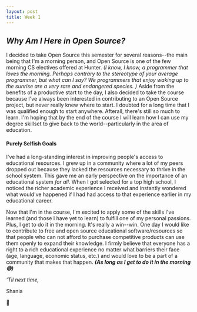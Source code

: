 ```yaml
---
layout: post
title: Week 1
---
```


## *Why Am I Here in Open Source?*

I decided to take Open Source this semester for several reasons--the main being that I'm a morning person, and Open Source is one of the few morning CS electives offered at Hunter. *(I know, I know, a programmer that loves the morning. Perhaps contrary to the stereotype of your average programmer, but what can I say? We programmers that enjoy waking up to the sunrise are a very rare and endangered species. )* Aside from the benefits of a productive start to the day, I also decided to take the course because I've always been interested in contributing to an Open Source project, but never really knew where to start. I doubted for a long time that I was qualified enough to start anywhere. Afterall, there's still so much to learn. I'm hoping that by the end of the course I will learn how I can use my degree skillset to give back to the world--particularly in the area of education. 

#### Purely Selfish Goals

I've had a long-standing interest in improving people's access to educational resources. I grew up in a community where a lot of my peers dropped out because they lacked the resources necessary to thrive in the school system.  This gave me an early perspective on the importance of an educational system *for all*. When I got selected for a top high school, I noticed the richer academic experience I received and instantly wondered what would've happened if I had had access to that experience earlier in my educational career.   

Now that I'm in the course, I'm excited to apply some of the skills I've learned (and those I have yet to learn) to fulfill one of my personal passions. Plus, I get to do it in the morning. It's really a win--win. One day I would like to contribute to free and open source educational software/resources so that people who can not afford to purchase competitive products can use them openly to expand their knowledge. I firmly believe that everyone has a right to a rich educational experience no matter what barriers their face (age, language, economic status, etc.) and would love to be a part of a community that makes that happen. <b>*(As long as I get to do it in the morning :smile:)*</b>

*'Til next time,*

 Shania
 
 :mushroom:
